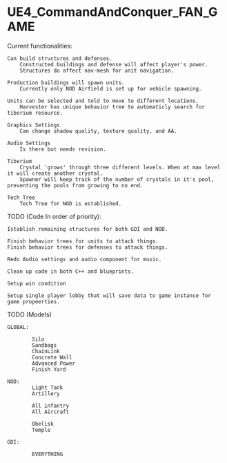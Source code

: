# UE4_CommandAndConquer_FAN_GAME

Current functionalities:

	Can build structures and defenses. 
		Constructed buildings and defense will affect player's power.
		Structures do affect nav-mesh for unit navigation.
	
	Production buildings will spawn units.
		Currently only NOD Airfield is set up for vehicle spawning.
	
	Units can be selected and told to move to different locations.
		Harvester has unique behavior tree to automaticly search for tiberium resource.
	
	Graphics Settings
		Can change shadow quality, texture quality, and AA.
		
	Audio Settings
		Is there but needs revision.
		
	Tiberium
		Crystal 'grows' through three different levels. When at max level it will create another crystal.
		Spawner will keep track of the number of crystals in it's pool, preventing the pools from growing to no end.
		
	Tech Tree
		Tech Tree for NOD is established.
		

TODO (Code In order of priority):

	Istablish remaining structures for both GDI and NOD.

	Finish behavior trees for units to attack things.
	Finish behavior trees for defenses to attack things.
	
	Redo Audio settings and audio component for music.
	
	Clean up code in both C++ and blueprints.
	
	Setup win condition
	
	Setup single player lobby that will save data to game instance for game propeerties.
	
TODO (Models)

	GLOBAL:
	
			Silo
			Sandbags
			ChainLink
			Concrete Wall
			Advanced Power
			Finish Yard

	NOD:
			Light Tank
			Artillery

			All infantry
			All Aircraft
			
			Obelisk
			Temple
			
	GDI:
	
			EVERYTHING
			